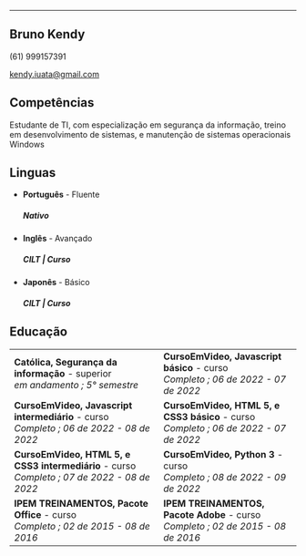 
---
## Bruno Kendy
(61) 999157391

kendy.iuata@gmail.com

## Competências
Estudante de TI, com especialização em segurança da informação, treino em desenvolvimento de sistemas, e manutenção de sistemas operacionais Windows

## Linguas

- **Português** - Fluente
    ##### Nativo
- **Inglês** - Avançado
    ##### CILT | Curso
- **Japonês** - Básico
    ##### CILT | Curso

## Educação
| | |
|:--|:--|
|**Católica, Segurança da informação** - superior <br> _em andamento ; 5° semestre_|**CursoEmVideo, Javascript básico** - curso <br> _Completo ; 06 de 2022 - 07 de 2022_|
|**CursoEmVideo, Javascript intermediário** - curso <br> _Completo ; 06 de 2022 - 08 de 2022_|**CursoEmVideo, HTML 5, e CSS3 básico** - curso <br> _Completo ; 06 de 2022 - 07 de 2022_|
|**CursoEmVideo, HTML 5, e CSS3 intermediário** - curso <br> _Completo ; 07 de 2022 - 08 de 2022_|**CursoEmVideo, Python 3** - curso <br> _Completo ; 08 de 2022 - 09 de 2022_|
|**IPEM TREINAMENTOS, Pacote Office** - curso <br> _Completo ; 02 de 2015 - 08 de 2016_|**IPEM TREINAMENTOS, Pacote Adobe** - curso <br> _Completo ; 02 de 2015 - 08 de 2016_|
